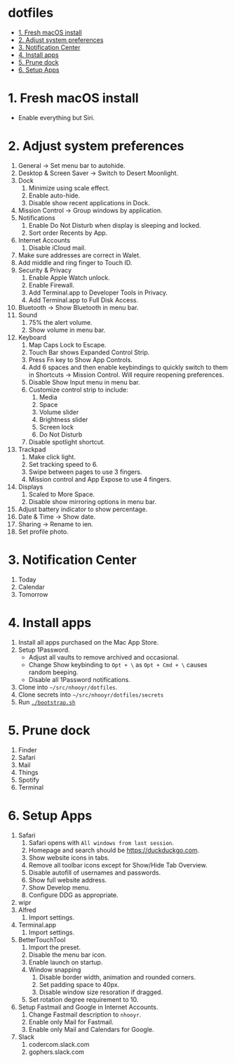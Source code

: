<!-- START doctoc generated TOC please keep comment here to allow auto update -->
<!-- DON'T EDIT THIS SECTION, INSTEAD RE-RUN doctoc TO UPDATE -->

# dotfiles

- [1. Fresh macOS install](#1-fresh-macos-install)
- [2. Adjust system preferences](#2-adjust-system-preferences)
- [3. Notification Center](#3-notification-center)
- [4. Install apps](#4-install-apps)
- [5. Prune dock](#5-prune-dock)
- [6. Setup Apps](#6-setup-apps)

<!-- END doctoc generated TOC please keep comment here to allow auto update -->

# 1. Fresh macOS install

- Enable everything but Siri.

# 2. Adjust system preferences

1.  General -> Set menu bar to autohide.
1.  Desktop & Screen Saver -> Switch to Desert Moonlight.
1.  Dock
    1. Minimize using scale effect.
    1. Enable auto-hide.
    1. Disable show recent applications in Dock.
1.  Mission Control -> Group windows by application.
1.  Notifications
    1. Enable Do Not Disturb when display is sleeping and locked.
    1. Sort order Recents by App.
1.  Internet Accounts
    1. Disable iCloud mail.
1.  Make sure addresses are correct in Walet.
1.  Add middle and ring finger to Touch ID.
1.  Security & Privacy
    1. Enable Apple Watch unlock.
    1. Enable Firewall.
    1. Add Terminal.app to Developer Tools in Privacy.
    1. Add Terminal.app to Full Disk Access.
1.  Bluetooth -> Show Bluetooth in menu bar.
1.  Sound
    1. 75% the alert volume.
    1. Show volume in menu bar.
1.  Keyboard
    1. Map Caps Lock to Escape.
    1. Touch Bar shows Expanded Control Strip.
    1. Press Fn key to Show App Controls.
    1. Add 6 spaces and then enable keybindings to quickly
       switch to them in Shortcuts -> Mission Control.
       Will require reopening preferences.
    1. Disable Show Input menu in menu bar.
    1. Customize control strip to include:
       1. Media
       1. Space
       1. Volume slider
       1. Brightness slider
       1. Screen lock
       1. Do Not Disturb
    1. Disable spotlight shortcut.
1.  Trackpad
    1. Make click light.
    1. Set tracking speed to 6.
    1. Swipe between pages to use 3 fingers.
    1. Mission control and App Expose to use 4 fingers.
1.  Displays
    1. Scaled to More Space.
    1. Disable show mirroring options in menu bar.
1.  Adjust battery indicator to show percentage.
1.  Date & Time -> Show date.
1.  Sharing -> Rename to ien.
1.  Set profile photo.

# 3. Notification Center

1. Today
1. Calendar
1. Tomorrow

# 4. Install apps

1. Install all apps purchased on the Mac App Store.
1. Setup 1Password.
   - Adjust all vaults to remove archived and occasional.
   - Change Show keybinding to `Opt + \` as `Opt + Cmd + \` causes random beeping.
   - Disable all 1Password notifications.
1. Clone into `~/src/nhooyr/dotfiles`.
1. Clone secrets into `~/src/nhooyr/dotfiles/secrets`
1. Run [`./bootstrap.sh`](./bootstrap.sh)

# 5. Prune dock

1. Finder
1. Safari
1. Mail
1. Things
1. Spotify
1. Terminal

# 6. Setup Apps

1. Safari
   1. Safari opens with `All windows from last session`.
   1. Homepage and search should be https://duckduckgo.com.
   1. Show website icons in tabs.
   1. Remove all toolbar icons except for Show/Hide Tab Overview.
   1. Disable autofill of usernames and passwords.
   1. Show full website address.
   1. Show Develop menu.
   1. Configure DDG as appropriate.
1. wipr
1. Alfred
   1. Import settings.
1. Terminal.app
   1. Import settings.
1. BetterTouchTool
   1. Import the preset.
   1. Disable the menu bar icon.
   1. Enable launch on startup.
   1. Window snapping
      1. Disable border width, animation and rounded corners.
      1. Set padding space to 40px.
      1. Disable window size resoration if dragged.
   1. Set rotation degree requirement to 10.
1. Setup Fastmail and Google in Internet Accounts.
   1. Change Fastmail description to `nhooyr`.
   1. Enable only Mail for Fastmail.
   1. Enable only Mail and Calendars for Google.
1. Slack
   1. codercom.slack.com
   1. gophers.slack.com
